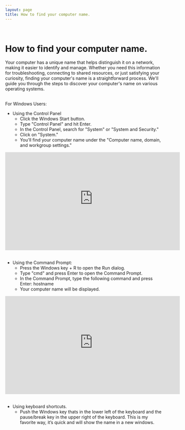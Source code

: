 ```yaml
---
layout: page
title: How to find your computer name.
---
```

<br>
<h1>How to find your computer name.</h1>

Your computer has a unique name that helps distinguish it on a network, making it easier to identify and manage. Whether you need this information for troubleshooting, connecting to shared resources, or just satisfying your curiosity, finding your computer's name is a straightforward process. We'll guide you through the steps to discover your computer's name on various operating systems.
<br>
<br>
<p>For Windows Users:</p>
<ul class="post-list1">
    <li>Using the Control Panel
        <ul>
            <li>Click the Windows Start button.</li>
            <li>Type "Control Panel" and hit Enter.</li>
            <li>In the Control Panel, search for "System" or "System and Security."</li>
            <li>Click on "System."</li>
            <li>You'll find your computer name under the "Computer name, domain, and workgroup settings."</li>
        </ul>
    </li>
</ul>

<iframe title="Find computer name in control panel" width="560" height="315" src="https://peertube-gftks-u25423.vm.elestio.app/videos/embed/497003fb-de71-4210-810d-dcfc9d6c93fa" frameborder="0" allowfullscreen="" sandbox="allow-same-origin allow-scripts allow-popups"></iframe>

<br>
<br>
<ul class="post-list1">
    <li>Using the Command Prompt:
      <ul>
        <li>Press the Windows key + R to open the Run dialog.</li>
        <li>Type "cmd" and press Enter to open the Command Prompt.</li>
        <li>In the Command Prompt, type the following command and press Enter: hostname</li>
        <li>Your computer name will be displayed.</li>
      </ul>
    </li>
</ul>

<iframe title="How to find computer name from command line" width="560" height="315" src="https://peertube-gftks-u25423.vm.elestio.app/videos/embed/acbf3cd5-7c63-4689-b791-4e74ce014709" frameborder="0" allowfullscreen="" sandbox="allow-same-origin allow-scripts allow-popups"></iframe>

<br>
<br>
<ul class="post-list1">
  <li>Using keyboard shortcuts.
    <ul> 
      <li> Push the Windows key thats in the lower left of the keyboard and the pause/break key in the upper right of the keyboard. This is my favorite way, it’s quick and will show the name in a new windows. </li>
    </ul>
    </li>
</ul>